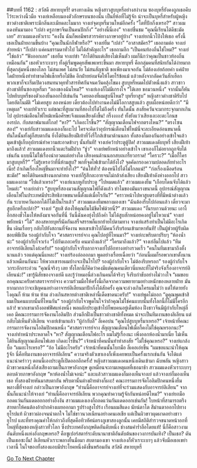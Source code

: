 ##บทที่ 1162 : สวัสดี สหายบุหรี่!
ตรงทางเดิน
หญิงสาวสูบบุหรี่อย่างสง่างาม ซองบุหรี่ยังคงถูกเธอคีบไว้ระหว่างนิ้วมือ จางเย่เหลือบมองตัวอักษรบนซองนั้น เป็นยี่ห้อที่ไม่รู้จัก น่าจะเป็นบุหรี่สำหรับผู้หญิงชาวต่างชาติเพราะมีกลิ่นละเมียดละไมมาก
จางเย่จุดบุหรี่มวนใหม่อีกครั้ง “โตที่ปักกิ่งเหรอ?”
สาวผมแดงหันมามอง “เปล่า ครูภาษาจีนเป็นคนปักกิ่ง”
“อย่างนี้นี่เอง” จางเย่ชื่นชม “คุณนี่เรียนได้ดีชะมัดเลย”
สาวผมแดงหัวเราะ “คงงั้น ฉันก็พอมีพรสวรรค์ทางภาษาอยู่บ้าง”
จางเย่ยกนิ้วโป้งให้เธอ
ครั้งนี้เธอเป็นฝ่ายถามขึ้นบ้าง “คุณเป็นนักกีฬาหรือ?”
จางเย่ยิ้ม “เปล่า”
“อาสาสมัคร?” เธอถามต่อ
จางเย่ส่ายหน้า “ก็เปล่า แค่คนธรรมดาทั่วไป ไม่ได้สำคัญอะไร”
เธอถามอีก “เป็นคนท้องถิ่นใช่ไหม?”
จางเย่ “ใช่แล้ว”
“ฟังออกเลย” เธอยิ้ม
จางเย่ขำ “ถ้าได้ยินแต่เสียงไม่เห็นตัว ผมก็นึกว่าคุณเป็นชาวท้องถิ่นเหมือนกัน”
เธอหัวเราะเบาๆ
ทั้งคู่เริ่มพูดคุยสัพเพเหระขึ้นมา
สหายบุหรี่ คือกลุ่มคนที่สนิทกันได้ง่ายมากที่สุดกลุ่มหนึ่งของโลก ไม่สนเพศ ไม่สนวัย ไม่สนสัญชาติ ขอเพียงมาเจอกัน ไม่ต้องเอ่ยถ้อยคำ แค่ฝ่ายใดฝ่ายหนึ่งทำท่าขาดไฟแช็กหรือไม้ขีด อีกฝ่ายย่อมจัดให้โดยไร้ข้อแม้ แล้วหลังจากอัดควันสักเฮือก พวกเขาก็จะเริ่มเปิดวงสนทนาคุยทั่วสารทิศกันจนควันคลุ้งโขมง
สูบบุหรี่หมดไปตัวหนึ่งแล้ว
สาวชาวต่างชาติยื่นซองบุหรี่มา “ลองของฉันไหม?”
จางเย่เองก็ไม่มีเกรงใจ “ได้เลย ขอมวนหนึ่ง” จากนั้นก็หันไปหยิบบุหรี่ของตัวเองยื่นออกไปเช่นกัน “เคยลองที่ผมสูบนี่ไหม? บุหรี่ยาสูบ”
หญิงสาวต่างชาติรับไปโดยอัตโนมัติ “ไม่เคยสูบ ลองหน่อย เดี๋ยวต้องไปทำงานคงไม่มีโอกาสสูบแล้ว สูบเผื่อหน่อยดีกว่า”
“มีเหตุผล” จางเย่หัวเราะ
แต่ขณะที่สูบมวนที่สองไปได้ไม่ถึงครึ่ง ทันใดนั้น สงสัยควันจะมากระจุกมากเกินไป อุปกรณ์เตือนไฟไหม้เหนือศีรษะจึงแผดเสียงดังขึ้น!
กริ๊งงงงง!
ทั้งยังแว่วเสียงเอะอะตะโกนของรปภ. กับสตาฟมาแต่ไกล!
“หา?”
“เกิดอะไรขึ้น?”
“สัญญาณเตือนไฟจากตรงไหน?”
“ตรงโซนสอง!”
จางเย่กับสาวผมแดงเองก็ผงะไป ใครจะคิดว่าอุปกรณ์เตือนไฟไหม้นี่จะละเอียดอ่อนขนาดนี้ ทันใดนั้นทั้งคู่ก็สบตากัน ยิ่งได้ยินเสียงฝีเท้าที่วิ่งรี่ใกล้เข้ามาด้านนอก ทั้งสองก็มองกันอย่างเข้าใจแล้วมุดเข้าตู้เก็บอุปกรณ์ทำความสะอาดข้างๆ นั้นทันที!
จางเย่คว้าประตูตู้ปิด!
สาวผมแดงดับบุหรี่
เสียงฝีเท้ามาถึงแล้ว!
สาวผมแดงยกนิ้วแตะริมฝีปาก “ชู่ว”
จางเย่พยักหน้าอย่างเข้าใจ เขาเองก็ไม่อยากถูกจับได้เช่นกัน แบบนี้ไม่ใช่เรื่องน่าอวดแต่อย่างใด
เสียงคนด้านนอกสบถเกรี้ยวกราด!
“ใครวะ?”
“เมื่อกี้ใครมาสูบบุหรี่?”
“ไม่รู้เหรอว่าที่นี่ห้ามสูบ? พกที่จุดไฟเข้ามาได้ยังไง? จุดคัดกรองความปลอดภัยทำอะไรเนี่ย! ถ้าเกิดเรื่องใหญ่ขึ้นมาจะทำยังไง?”
“ค้นให้ทั่ว! ต้องหนีไปได้ไม่ไกลแน่!”
“ก่อเรื่องเดือดร้อนชะมัด!”
พอได้ยินคนข้างนอกด่าทอ จางเย่ก็รู้สึกละอายจนไม่กล้าส่งเสียง
เสียงฝีเท้าดังห่างออกไป สาวผมแดงถาม “ไปแล้วเหรอ?”
จางเย่แนบหูกับประตู “ไปหมดแล้ว”
สาวผมแดงยิ้ม “เกือบโดนจับได้แล้วไหมล่ะ”
จางเย่กล่าว “สูบบุหรี่สองมวนสัญญาณไฟก็ดังแล้ว ทำไมของมันแรงขนาดนี้ อุปกรณ์สัญญาณเตือนไฟในประเทศมีประสิทธิภาพขนาดนี้ตั้งแต่เมื่อไรกัน?”
“คราวหน้าไปหาสูบตรงที่ที่มีหน้าต่างแล้วกัน ระบายควันออกได้ก็ไม่เป็นไรแล้ว” สาวผมแดงยิ้มพลางมองเขา “ฉันต้องรีบไปก่อนแล้ว เดี๋ยวจะมาสูบอีกหรือเปล่า?”
จางเย่ “สูบสิ ต้องให้คุณยืมไม้ขีดไฟด้วยนี่?”
สาวผมแดง “งั้นรบกวนด้วยนะ เอางี้ อีกสองชั่วโมงให้หลังมาเจอกันที่นี่ วันนี้ฉันคงยุ่งไปถึงค่ำ ไม่ได้สูบสักหน่อยคงอยู่ไม่ไหวแน่”
จางเย่พยักหน้า “ได้”
สองสหายบุหรี่นัดกันเสร็จสรรพก็แยกย้ายไปตามทาง
จางเย่แสร้งทำเป็นไม่มีอะไรเกิดขึ้น เดินเรื่อยๆ กลับไปยังสถานที่จัดงาน พอเขาเข้าไปก็มีคนวิ่งรีบร้อนเข้ามาหาทันที!
เป็นผู้ช่วยผู้รับผิดชอบพิธีเปิด รองผู้กำกับโจว “ศาสตราจารย์จาง คุณไปอยู่ที่ไหนมา?”
จางเย่กะพริบตาปริบๆ “ห้องน้ำน่ะ”
รองผู้กำกับโจวเร่ง “ไปกันเถอะครับ คนมาถึงแล้ว!”
“ใครมาถึงแล้ว?” จางเย่ลืมไปแล้ว
“ทีมอาจารย์ลิเลียนไงล่ะครับ!” รองผู้กำกับโจวรีบลากจางเย่ไปอีกทางอย่างรวดเร็ว “คนในทีมเขามาถึงตั้งนานแล้ว รอแต่คุณนี่แหละ!”
จางเย่ร้องอ๋อออกมา พูดอย่างเรื่อยเฉื่อยว่า “ก่อนนี้ผมก็รอพวกเขาตั้งนานแล้วเหมือนกันนะ ให้พวกเขารอผมบ้างจะเป็นไรไป? รองผู้กำกับโจว ไม่ต้องรีบหรอก”
รองผู้กำกับโจวกระอักกระอ่วน “คุณนี่จริงๆ เลย ทั้งโลกนี้ก็คิดว่าคงมีแต่คุณคนเดียวนี่แหละที่ไม่จริงจังเรื่องอาจารย์ลิเลียนน่ะ!” เขารู้นิสัยของจางเย่ดี และรู้ว่าหมอนี่ล่วงเกินคนได้จริงๆ จึงรีบกำชับอย่างไม่วางใจ “ผมขอบอกคุณนะครับศาสตราจารย์จาง ความร่วมมือให้ครั้งนี้เกิดจากความพยายามอย่างหนักของหลายฝ่าย มันยากมากกว่าจะเชิญคนอย่างอาจารย์ลิเลียนมาปักกิ่งได้สักครั้ง คุณจะล่วงเกินใครผมไม่ว่า แต่ให้ตายยังไงคุณก็ ห้าม ห้าม ห้าม ล่วงเกินสหายต่างชาติเหล่านี้เด็ดขาดนะครับ!”
จางเย่พูดไม่ออก “ดูคุณพูดเข้าสิ ผมเป็นคนแบบนั้นที่ไหนกัน”
รองผู้กำกับโจวพูดในใจว่าถ้าคุณไม่ใช่คนแบบนั้นทั้งโลกนี้ก็ไม่มีใครอีกแล้ว!
พวกเขามาถึงออฟฟิศแห่งหนึ่ง
พอผลักประตูเข้าไปก็พบคนอยู่เต็มห้อง
ฝั่งชาวจีนมีผู้กำกับใหญ่ลี่เคอ มีคณะกรรมการจัดงานโอลิมปิก ส่วนอีกฝั่งเป็นชาวต่างชาติทั้งหมด น่าจะเป็นทีมงานของลิเลียน แต่กลับไม่เห็นตัวลิเลียน
จางเย่เข้ามาแล้ว “ผู้กำกับลี่”
ลี่เคอบ่น “คุณไปสูบบุหรี่มาเหรอ?”
เจ้าหน้าที่คณะกรรมการจัดงานโอลิมปิกคนหนึ่ง “ศาสตราจารย์จาง สัญญาณเตือนไฟเมื่อกี้คงไม่ใช่คุณหรอกนะ?”
จางเย่ทำหน้าประหลาดใจ “หา? สัญญาณเตือนไฟอะไร ผมไม่รู้เรื่องนะ เพิ่งออกห้องน้ำมาเนี่ย ไม่เห็นได้ยินสัญญาณเตือนไฟเลย เกิดอะไรขึ้น?”
เจ้าหน้าที่คนนั้นทำท่าสงสัย “ไม่ใช่คุณเหรอ?”
จางเย่แกล้งบื้อ “ผมอะไรเหรอ?”
“อ้อ ไม่มีอะไรครับ” เจ้าหน้าที่คนนั้นโบกมือ
ลี่เคอเอ่ยขึ้น “ผมขอแนะนำให้คุณรู้จัก นี่คือทีมงานของอาจารย์ลิเลียน” ความจริงตัวเขาเองก็เพิ่งเคยพบเป็นครั้งแรกเช่นกัน จึงได้แต่แนะนำคร่าวๆ
ตอนนี้เองประตูก็เปิดออกอีกครั้ง!
หญิงสาวผมแดงคนหนึ่งเดินเข้ามา
ฉับพลัน หญิงสาวผิวขาวคนหนึ่งก็ส่งเสียงถามเป็นภาษาอังกฤษ ดูเหมือนจะถามเหตุผลที่เธอมาช้า
สาวผมแดงหัวเราะเบาๆ ตอบด้วยภาษาอังกฤษ “หาห้องน้ำไม่เจอน่ะ”
และแล้วสาวผมแดงก็มองเห็นจางเย่
แล้วจางเย่ก็มองเห็นเธอ
ทั้งสองฝ่ายหันมาสบตากัน พริบตานั้นต่างฝ่ายต่างก็ผงะ!
คณะกรรมการจัดโอลิมปิกคนหนึ่งยิ้มพลางชี้ที่จางเย่ กล่าวเป็นภาษาอังกฤษ “ท่านนี้คืออาจารย์จางเย่ที่จะร่วมแสดงกับอาจารย์ลิเลียน” จากนั้นก็แนะนำให้จางเย่ “ท่านนี้คืออาจารย์ลิเลียน พวกคุณทำความรู้จักกันหน่อยดีไหม?”
จางเย่ยกมือถอดแว่นกันแดดออกอย่างอึ้งงัน
สาวผมแดงเองก็ถอดแว่นกันแดดออกเช่นกัน!
ใบหน้าที่สามารถตรึงสายตาให้คนต้องอ้าปากค้างเผยออกมา รูปร่างสูงโปร่ง เรือนผมสีแดง นัยน์ตาโต สีม่านตาออกไปทางยุโรปแท้ ผิวขาวผ่องจนน่าตกใจ ไม่ใช่ขาวนวลเนียนอย่างคนเอเชีย แต่เป็นผิวขาวผุดผาดอย่างชาวยุโรป และที่ทรงคุณค่าให้กล่าวถึงที่สุดคือทิวทัศน์ตรงภูเขาสองลูกนั้น เคยมีสถิติสำรวจขนาดหน้าอกที่ใหญ่ที่สุดของหญิงสาวทั่วโลก ซึ่งประเทศอังกฤษติดอันดับหนึ่ง ช่างสมคำร่ำลือโดยแท้!
นี่ก็คือสาวงามอันดับหนึ่งแห่งอังกฤษเหรอ?
คือซูเปอร์สตาร์ระดับนานาชาติอันดับต้นของวงการบันเทิง?
เป็นเธอ?
ดันเป็นเธอซะงั้น!
ลิเลียนหัวเราะพลางยื่นมือมา สบตามองเขา
จางเย่เองก็หัวเราะเบาๆ แล้วจับมือเธอเขย่า
เวลานี้ ในใจของทั้งสองแอบมีประโยคหนึ่งดังขึ้นพร้อมกัน
สวัสดี
สหายบุหรี่
 


[Go To Next Chapter]( ./263.md)